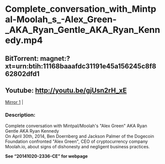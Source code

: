 
# Complete_conversation_with_Mintpal-Moolah_s_-Alex_Green-_AKA_Ryan_Gentle_AKA_Ryan_Kennedy.mp4
## BitTorrent: magnet:?xt=urn:btih:11168baaafdc31191e45a156245c8f862802dfd1
## Youtube: http://youtu.be/gjUsn2rH_xE
[Mirror 1](https://web.archive.org/web/20141020233448/https://www.youtube.com/watch?v=gjUsn2rH_xE) | 
### Description:
Complete conversation with Mintpal/Moolah's "Alex Green" AKA Ryan Gentle AKA Ryan Kennedy  
On April 30th, 2014, Ben Doernberg and Jackson Palmer of the Dogecoin Foundation confronted "Alex Green", CEO of cryptocurrency company Moolah.io, about signs of dishonesty and negligent business practices.  

**See “20141020-2336-CE” for webpage**